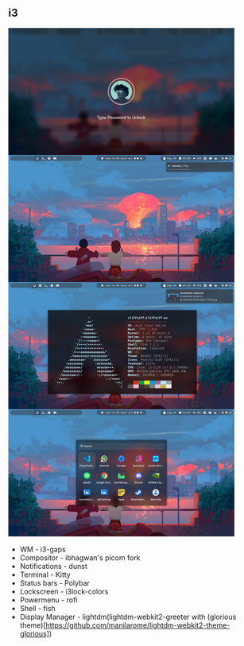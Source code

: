 ## i3

![Screenshot](assets/i3_screenshot.png)

- WM - i3-gaps
- Compositor - ibhagwan's picom fork
- Notifications - dunst
- Terminal - Kitty
- Status bars - Polybar
- Lockscreen - i3lock-colors
- Powermenu - rofi
- Shell - fish
- Display Manager - lightdm(lightdm-webkit2-greeter with (glorious theme)[https://github.com/manilarome/lightdm-webkit2-theme-glorious])
